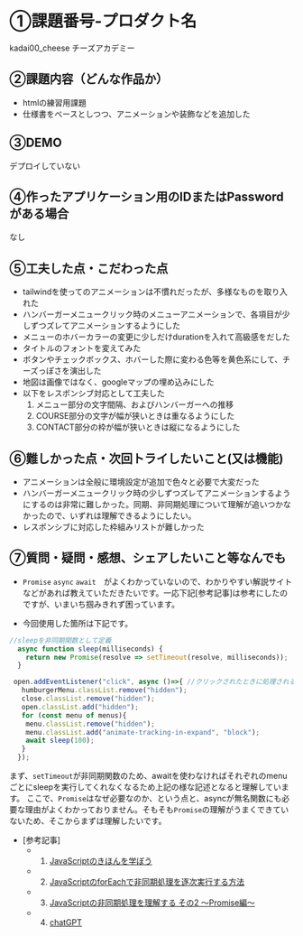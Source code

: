 # ①課題番号-プロダクト名
kadai00_cheese
チーズアカデミー

## ②課題内容（どんな作品か）

- htmlの練習用課題
- 仕様書をベースとしつつ、アニメーションや装飾などを追加した

## ③DEMO

デプロイしていない

## ④作ったアプリケーション用のIDまたはPasswordがある場合

なし

## ⑤工夫した点・こだわった点

- tailwindを使ってのアニメーションは不慣れだったが、多様なものを取り入れた
- ハンバーガーメニュークリック時のメニューアニメーションで、各項目が少しずつズレてアニメーションするようにした
- メニューのホバーカラーの変更に少しだけdurationを入れて高級感をだした
- タイトルのフォントを変えてみた
- ボタンやチェックボックス、ホバーした際に変わる色等を黄色系にして、チーズっぽさを演出した
- 地図は画像ではなく、googleマップの埋め込みにした
- 以下をレスポンシブ対応として工夫した
  1. メニュー部分の文字間隔、およびハンバーガーへの推移
  2. COURSE部分の文字が幅が狭いときは重なるようにした
  3. CONTACT部分の枠が幅が狭いときは縦になるようにした



## ⑥難しかった点・次回トライしたいこと(又は機能)

- アニメーションは全般に環境設定が追加で色々と必要で大変だった
- ハンバーガーメニュークリック時の少しずつズレてアニメーションするようにするのは非常に難しかった。同期、非同期処理について理解が追いつかなかったので、いずれは理解できるようにしたい。
- レスポンシブに対応した枠組みリストが難しかった

## ⑦質問・疑問・感想、シェアしたいこと等なんでも

- `Promise` `async` `await`　がよくわかっていないので、わかりやすい解説サイトなどがあれば教えていただきたいです。一応下記[参考記事]は参考にしたのですが、いまいち掴みきれず困っています。

- 今回使用した箇所は下記です。
~~~js
//sleepを非同期関数として定義
  async function sleep(milliseconds) {
    return new Promise(resolve => setTimeout(resolve, milliseconds));
  }

 open.addEventListener("click", async ()=>{ //クリックされたときに処理される関数を非同期関数とする
   humburgerMenu.classList.remove("hidden");
   close.classList.remove("hidden");
   open.classList.add("hidden");
   for (const menu of menus){
    menu.classList.remove("hidden");
    menu.classList.add("animate-tracking-in-expand", "block");
    await sleep(100);
   }
  });
~~~

まず、`setTimeout`が非同期関数のため、awaitを使わなければそれぞれのmenuごとにsleepを実行してくれなくなるため上記の様な記述となると理解しています。
ここで、`Promise`はなぜ必要なのか、という点と、asyncが無名関数にも必要な理由がよくわかっておりません。そもそも`Promise`の理解がうまくできていないため、そこからまずは理解したいです。

- [参考記事]
  - 1. [JavaScriptのきほんを学ぼう
](https://baapuro.com/JavaScript/six/)
  - 2. [JavaScriptのforEachで非同期処理を逐次実行する方法
](https://zenn.dev/sora_kumo/articles/612ca66c68ff52)
  - 3. [JavaScriptの非同期処理を理解する その2 〜Promise編〜](https://knowledge.sakura.ad.jp/24890/)
  - 4. [chatGPT](https://chat.openai.com/share/b1be6c64-ec0a-4f3a-a997-21fa9b4a0377)